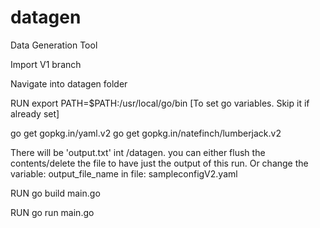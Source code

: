 # datagen
Data Generation Tool

Import V1 branch 

Navigate into datagen folder

RUN export PATH=$PATH:/usr/local/go/bin [To set go variables. Skip it if already set]

go get gopkg.in/yaml.v2
go get gopkg.in/natefinch/lumberjack.v2

There will be 'output.txt' int /datagen. you can either flush the contents/delete the file to have just the output of this run. Or change the variable: output_file_name in file: sampleconfigV2.yaml

RUN go build main.go

RUN go run main.go


